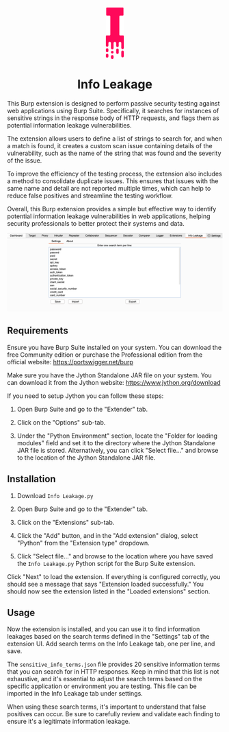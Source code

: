 <p align="center"><img src="images/icon.svg" height="120px" />
<h1 align="center">Info Leakage</h1></p>

This Burp extension is designed to perform passive security testing against web applications using Burp Suite. Specifically, it searches for instances of sensitive strings in the response body of HTTP requests, and flags them as potential information leakage vulnerabilities.

The extension allows users to define a list of strings to search for, and when a match is found, it creates a custom scan issue containing details of the vulnerability, such as the name of the string that was found and the severity of the issue.

To improve the efficiency of the testing process, the extension also includes a method to consolidate duplicate issues. This ensures that issues with the same name and detail are not reported multiple times, which can help to reduce false positives and streamline the testing workflow.

Overall, this Burp extension provides a simple but effective way to identify potential information leakage vulnerabilities in web applications, helping security professionals to better protect their systems and data.

![Screenshot](images/screenshot.png)

## Requirements

Ensure you have Burp Suite installed on your system. You can download the free Community edition or purchase the Professional edition from the official website: https://portswigger.net/burp

Make sure you have the Jython Standalone JAR file on your system. You can download it from the Jython website: https://www.jython.org/download

If you need to setup Jython you can follow these steps:
1. Open Burp Suite and go to the "Extender" tab.

2. Click on the "Options" sub-tab.

3. Under the "Python Environment" section, locate the "Folder for loading modules" field and set it to the directory where the Jython Standalone JAR file is stored. Alternatively, you can click "Select file..." and browse to the location of the Jython Standalone JAR file.

## Installation

1. Download ```Info Leakage.py```

2. Open Burp Suite and go to the "Extender" tab.

3. Click on the "Extensions" sub-tab.

4. Click the "Add" button, and in the "Add extension" dialog, select "Python" from the "Extension type" dropdown.

5. Click "Select file..." and browse to the location where you have saved the ```Info Leakage.py``` Python script for the Burp Suite extension.

Click "Next" to load the extension. If everything is configured correctly, you should see a message that says "Extension loaded successfully." You should now see the extension listed in the "Loaded extensions" section.

## Usage

Now the extension is installed, and you can use it to find information leakages based on the search terms defined in the "Settings" tab of the extension UI. Add search terms on the Info Leakage tab, one per line, and save.

The ```sensitive_info_terms.json``` file provides 20 sensitive information terms that you can search for in HTTP responses. Keep in mind that this list is not exhaustive, and it's essential to adjust the search terms based on the specific application or environment you are testing. This file can be imported in the Info Leakage tab under settings.

When using these search terms, it's important to understand that false positives can occur. Be sure to carefully review and validate each finding to ensure it's a legitimate information leakage.
